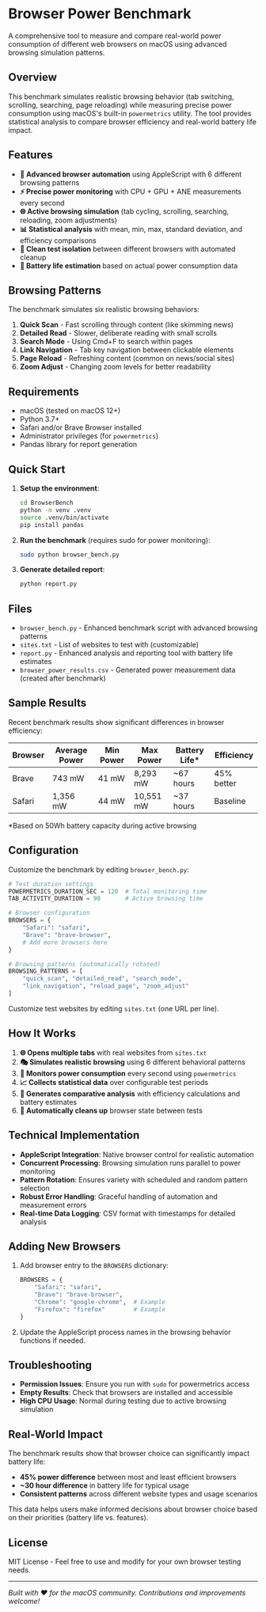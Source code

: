 # Browser Power Benchmark

A comprehensive tool to measure and compare real-world power consumption of different web browsers on macOS using advanced browsing simulation patterns.

## Overview

This benchmark simulates realistic browsing behavior (tab switching, scrolling, searching, page reloading) while measuring precise power consumption using macOS's built-in `powermetrics` utility. The tool provides statistical analysis to compare browser efficiency and real-world battery life impact.

## Features

- **🤖 Advanced browser automation** using AppleScript with 6 different browsing patterns
- **⚡ Precise power monitoring** with CPU + GPU + ANE measurements every second  
- **🌐 Active browsing simulation** (tab cycling, scrolling, searching, reloading, zoom adjustments)
- **📊 Statistical analysis** with mean, min, max, standard deviation, and efficiency comparisons
- **🧹 Clean test isolation** between different browsers with automated cleanup
- **🔋 Battery life estimation** based on actual power consumption data

## Browsing Patterns

The benchmark simulates six realistic browsing behaviors:

1. **Quick Scan** - Fast scrolling through content (like skimming news)
2. **Detailed Read** - Slower, deliberate reading with small scrolls
3. **Search Mode** - Using Cmd+F to search within pages
4. **Link Navigation** - Tab key navigation between clickable elements
5. **Page Reload** - Refreshing content (common on news/social sites)
6. **Zoom Adjust** - Changing zoom levels for better readability

## Requirements

- macOS (tested on macOS 12+)
- Python 3.7+
- Safari and/or Brave Browser installed
- Administrator privileges (for `powermetrics`)
- Pandas library for report generation

## Quick Start

1. **Setup the environment**:
   ```bash
   cd BrowserBench
   python -m venv .venv
   source .venv/bin/activate
   pip install pandas
   ```

2. **Run the benchmark** (requires sudo for power monitoring):
   ```bash
   sudo python browser_bench.py
   ```

3. **Generate detailed report**:
   ```bash
   python report.py
   ```

## Files

- `browser_bench.py` - Enhanced benchmark script with advanced browsing patterns
- `sites.txt` - List of websites to test with (customizable)
- `report.py` - Enhanced analysis and reporting tool with battery life estimates
- `browser_power_results.csv` - Generated power measurement data (created after benchmark)

## Sample Results

Recent benchmark results show significant differences in browser efficiency:

| Browser | Average Power | Min Power | Max Power | Battery Life* | Efficiency |
|---------|---------------|-----------|-----------|---------------|------------|
| Brave   | 743 mW        | 41 mW     | 8,293 mW  | ~67 hours     | 45% better |
| Safari  | 1,356 mW      | 44 mW     | 10,551 mW | ~37 hours     | Baseline   |

*Based on 50Wh battery capacity during active browsing

## Configuration

Customize the benchmark by editing `browser_bench.py`:

```python
# Test duration settings
POWERMETRICS_DURATION_SEC = 120  # Total monitoring time
TAB_ACTIVITY_DURATION = 90       # Active browsing time

# Browser configuration
BROWSERS = {
    "Safari": "safari",
    "Brave": "brave-browser",
    # Add more browsers here
}

# Browsing patterns (automatically rotated)
BROWSING_PATTERNS = [
    "quick_scan", "detailed_read", "search_mode",
    "link_navigation", "reload_page", "zoom_adjust"
]
```

Customize test websites by editing `sites.txt` (one URL per line).

## How It Works

1. **🌐 Opens multiple tabs** with real websites from `sites.txt`
2. **🎭 Simulates realistic browsing** using 6 different behavioral patterns
3. **📏 Monitors power consumption** every second using `powermetrics`
4. **📈 Collects statistical data** over configurable test periods
5. **🧮 Generates comparative analysis** with efficiency calculations and battery estimates
6. **🧹 Automatically cleans up** browser state between tests

## Technical Implementation

- **AppleScript Integration**: Native browser control for realistic automation
- **Concurrent Processing**: Browsing simulation runs parallel to power monitoring
- **Pattern Rotation**: Ensures variety with scheduled and random pattern selection
- **Robust Error Handling**: Graceful handling of automation and measurement errors
- **Real-time Data Logging**: CSV format with timestamps for detailed analysis

## Adding New Browsers

1. Add browser entry to the `BROWSERS` dictionary:
   ```python
   BROWSERS = {
       "Safari": "safari",
       "Brave": "brave-browser", 
       "Chrome": "google-chrome",  # Example
       "Firefox": "firefox"        # Example
   }
   ```

2. Update the AppleScript process names in the browsing behavior functions if needed.

## Troubleshooting

- **Permission Issues**: Ensure you run with `sudo` for powermetrics access
- **Empty Results**: Check that browsers are installed and accessible
- **High CPU Usage**: Normal during testing due to active browsing simulation

## Real-World Impact

The benchmark results show that browser choice can significantly impact battery life:

- **45% power difference** between most and least efficient browsers
- **~30 hour difference** in battery life for typical usage
- **Consistent patterns** across different website types and usage scenarios

This data helps users make informed decisions about browser choice based on their priorities (battery life vs. features).

## License

MIT License - Feel free to use and modify for your own browser testing needs.

---

*Built with ❤️ for the macOS community. Contributions and improvements welcome!*

